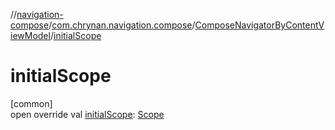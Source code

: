 //[navigation-compose](../../../index.md)/[com.chrynan.navigation.compose](../index.md)/[ComposeNavigatorByContentViewModel](index.md)/[initialScope](initial-scope.md)

# initialScope

[common]\
open override val [initialScope](initial-scope.md): [Scope](index.md)
